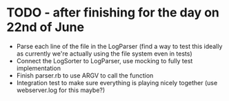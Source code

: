 # TODO - after finishing for the day on 22nd of June

- Parse each line of the file in the LogParser (find a way to test this ideally as currently we're actually using the file system even in tests)
- Connect the LogSorter to LogParser, use mocking to fully test implementation
- Finish parser.rb to use ARGV to call the function
- Integration test to make sure everything is playing nicely together (use webserver.log for this maybe?)

